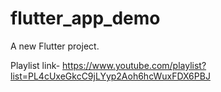 # flutter_app_demo

A new Flutter project.

Playlist link- https://www.youtube.com/playlist?list=PL4cUxeGkcC9jLYyp2Aoh6hcWuxFDX6PBJ
